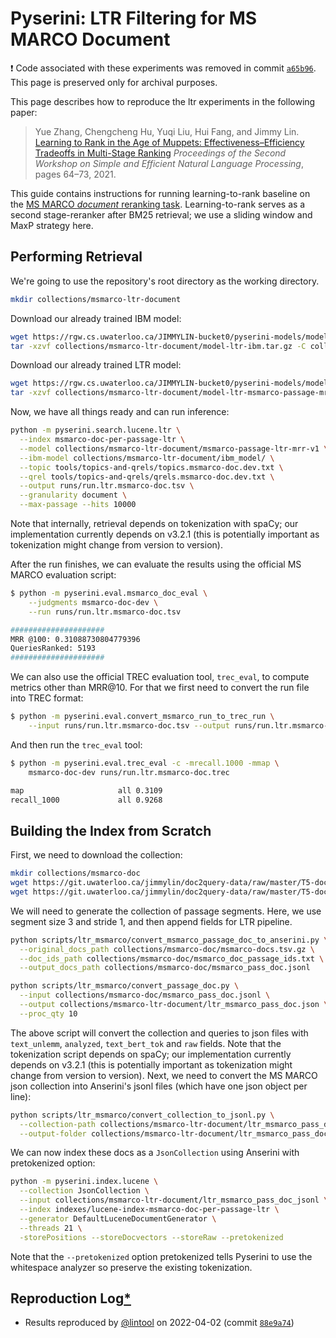 # Pyserini: LTR Filtering for MS MARCO Document

❗ Code associated with these experiments was removed in commit [`a65b96`](https://github.com/castorini/pyserini/commit/a65b9687a91d1ba0f754445ab0e93dd7116c619f).
This page is preserved only for archival purposes.

This page describes how to reproduce the ltr experiments in the following paper:

> Yue Zhang, Chengcheng Hu, Yuqi Liu, Hui Fang, and Jimmy Lin. [Learning to Rank in the Age of Muppets: Effectiveness–Efficiency Tradeoffs in Multi-Stage Ranking](https://aclanthology.org/2021.sustainlp-1.8) _Proceedings of the Second Workshop on Simple and Efficient Natural Language Processing_, pages 64–73, 2021.

This guide contains instructions for running learning-to-rank baseline on the [MS MARCO *document* reranking task](https://microsoft.github.io/msmarco/).
Learning-to-rank serves as a second stage-reranker after BM25 retrieval; we use a sliding window and MaxP strategy here.

## Performing Retrieval

We're going to use the repository's root directory as the working directory. 

```bash
mkdir collections/msmarco-ltr-document
```

Download our already trained IBM model:

```bash
wget https://rgw.cs.uwaterloo.ca/JIMMYLIN-bucket0/pyserini-models/model-ltr-ibm.tar.gz -P collections/msmarco-ltr-document/
tar -xzvf collections/msmarco-ltr-document/model-ltr-ibm.tar.gz -C collections/msmarco-ltr-document/
```

Download our already trained LTR model:

```bash
wget https://rgw.cs.uwaterloo.ca/JIMMYLIN-bucket0/pyserini-models/model-ltr-msmarco-passage-mrr-v1.tar.gz -P collections/msmarco-ltr-document/
tar -xzvf collections/msmarco-ltr-document/model-ltr-msmarco-passage-mrr-v1.tar.gz -C collections/msmarco-ltr-document/
```

Now, we have all things ready and can run inference:

```bash
python -m pyserini.search.lucene.ltr \
  --index msmarco-doc-per-passage-ltr \
  --model collections/msmarco-ltr-document/msmarco-passage-ltr-mrr-v1 \
  --ibm-model collections/msmarco-ltr-document/ibm_model/ \
  --topic tools/topics-and-qrels/topics.msmarco-doc.dev.txt \
  --qrel tools/topics-and-qrels/qrels.msmarco-doc.dev.txt \
  --output runs/run.ltr.msmarco-doc.tsv \
  --granularity document \
  --max-passage --hits 10000
```

Note that internally, retrieval depends on tokenization with spaCy; our implementation currently depends on v3.2.1 (this is potentially important as tokenization might change from version to version).

After the run finishes, we can evaluate the results using the official MS MARCO evaluation script:

```bash
$ python -m pyserini.eval.msmarco_doc_eval \
    --judgments msmarco-doc-dev \
    --run runs/run.ltr.msmarco-doc.tsv

#####################
MRR @100: 0.31088730804779396
QueriesRanked: 5193
#####################
```

We can also use the official TREC evaluation tool, `trec_eval`, to compute metrics other than MRR@10.
For that we first need to convert the run file into TREC format:

```bash
$ python -m pyserini.eval.convert_msmarco_run_to_trec_run \
    --input runs/run.ltr.msmarco-doc.tsv --output runs/run.ltr.msmarco-doc.trec
```

And then run the `trec_eval` tool:

```bash
$ python -m pyserini.eval.trec_eval -c -mrecall.1000 -mmap \
    msmarco-doc-dev runs/run.ltr.msmarco-doc.trec

map                   	all	0.3109
recall_1000           	all	0.9268
```

## Building the Index from Scratch

First, we need to download the collection:

```bash
mkdir collections/msmarco-doc
wget https://git.uwaterloo.ca/jimmylin/doc2query-data/raw/master/T5-doc/msmarco-docs.tsv.gz -P collections/msmarco-doc
wget https://git.uwaterloo.ca/jimmylin/doc2query-data/raw/master/T5-doc/msmarco_doc_passage_ids.txt -P collections/msmarco-doc
```

We will need to generate the collection of passage segments.
Here, we use segment size 3 and stride 1, and then append fields for LTR pipeline.

```bash
python scripts/ltr_msmarco/convert_msmarco_passage_doc_to_anserini.py \
  --original_docs_path collections/msmarco-doc/msmarco-docs.tsv.gz \
  --doc_ids_path collections/msmarco-doc/msmarco_doc_passage_ids.txt \
  --output_docs_path collections/msmarco-doc/msmarco_pass_doc.jsonl

python scripts/ltr_msmarco/convert_passage_doc.py \
  --input collections/msmarco-doc/msmarco_pass_doc.jsonl \
  --output collections/msmarco-ltr-document/ltr_msmarco_pass_doc.json \
  --proc_qty 10
```

The above script will convert the collection and queries to json files with `text_unlemm`, `analyzed`, `text_bert_tok` and `raw` fields.
Note that the tokenization script depends on spaCy; our implementation currently depends on v3.2.1 (this is potentially important as tokenization might change from version to version).
Next, we need to convert the MS MARCO json collection into Anserini's jsonl files (which have one json object per line):

```bash
python scripts/ltr_msmarco/convert_collection_to_jsonl.py \
  --collection-path collections/msmarco-ltr-document/ltr_msmarco_pass_doc.json \
  --output-folder collections/msmarco-ltr-document/ltr_msmarco_pass_doc_jsonl  
```

We can now index these docs as a `JsonCollection` using Anserini with pretokenized option:

```bash
python -m pyserini.index.lucene \
  --collection JsonCollection \
  --input collections/msmarco-ltr-document/ltr_msmarco_pass_doc_jsonl \
  --index indexes/lucene-index-msmarco-doc-per-passage-ltr \
  --generator DefaultLuceneDocumentGenerator \
  --threads 21 \
  -storePositions --storeDocvectors --storeRaw --pretokenized
```

Note that the `--pretokenized` option pretokenized tells Pyserini to use the whitespace analyzer so preserve the existing tokenization.

## Reproduction Log[*](reproducibility.md)

+ Results reproduced by [@lintool](https://github.com/lintool) on 2022-04-02 (commit [`88e9a74`](https://github.com/castorini/pyserini/commit/88e9a74c17013217de714e50044a51513c46c87e))
